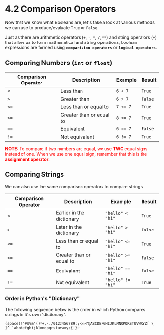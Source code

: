 # 4.2 Comparison Operators

Now that we know what Booleans are, let's take a look at various methods we can use to produce/evaluate `True` or `False`.

Just as there are arithmetic operators (`+`, `-`, `*`, `/`, `**`) and string operators (`+`) that allow us to form mathematical and string operations, boolean expressions are formed using **`comparision operators`** or **`logical operators`**.

## Comparing Numbers (`int` or `float`)

| Comparison Operator | Description              | Example  | Result  |
| ------------------- | ------------------------ | -------- | ------- |
| `<`                 | Less than                | `6 < 7`  | `True`  |
| `>`                 | Greater than             | `6 > 7`  | `False` |
| `<=`                | Less than or equal to    | `7 <= 7` | `True`  |
| `>=`                | Greater than or equal to | `8 >= 7` | `True`  |
| `==`                | Equivalent               | `6 == 7` | `False` |
| `!=`                | Not equivalent           | `6 != 7` | `True`  |

 <span style="color:red">
<b>NOTE:</b> To compare if two numbers are equal, we use <b>TWO</b> equal signs instead of one. When we use one equal sign, remember that this is the <b>assignment operator</b>.
</span> 

## Comparing Strings
We can also use the same comparison operators to compare strings. 

| Comparison Operator | Description               | Example           | Result  |
| ------------------- | ------------------------- | ----------------- | ------- |
| `<`                 | Earlier in the dictionary | `"hello" < "hi"`  | `True`  |
| `>`                 | Later in the dictionary   | `"hello" > "hi"`  | `False` |
| `<=`                | Less than or equal to     | `"hello" <= "hi"` | `True`  |
| `>=`                | Greater than or equal to  | `"hello" >= "hi"` | `False` |
| `==`                | Equivalent                | `"hello" == "hi"` | `False` |
| `!=`                | Not equivalent            | `"hello" != "hi"` | `True`  |

### Order in Python's "Dictionary"
The following sequence below is the order in which Python compares strings in it's own "dictionary".
```
(space)!"#$%&'()*+,-./0123456789:;<=>?@ABCDEFGHIJKLMNOPQRSTUVWXYZ[ \ ]^_`abcdefghijklmnopqrstuvwxyz{|}~
```